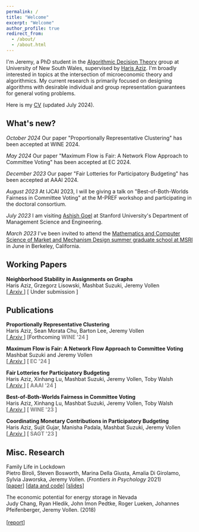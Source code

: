 ```yaml
---
permalink: /
title: "Welcome"
excerpt: "Welcome"
author_profile: true
redirect_from: 
  - /about/
  - /about.html
---
```


  I'm Jeremy, a PhD student in the [Algorithmic Decision Theory](https://www.cse.unsw.edu.au/~adt/) group at University of New South Wales, supervised by [Haris Aziz](https://sites.google.com/site/harisaziz/). I'm broadly interested in topics at the intersection of microeconomic theory and algorithmics. My current research is primarily focused on designing algorithms with desirable individual and group representation guarantees for general voting problems. <br/>

  Here is my [CV](https://j-vollen.github.io/files/CV_JeremyVollen.pdf) (updated July 2024).
  

## **What's new?** 
  *October 2024* Our paper "Proportionally Representative Clustering" has been accepted at WINE 2024.

  *May 2024* Our paper "Maximum Flow is Fair: A Network Flow Approach to Committee Voting" has been accepted at EC 2024.

  *December 2023* Our paper "Fair Lotteries for Participatory Budgeting" has been accepted at AAAI 2024.

  *August 2023* At IJCAI 2023, I will be giving a talk on "Best-of-Both-Worlds Fairness in Committee Voting" at the M-PREF workshop and participating in the doctoral consortium. <br/>

 *July 2023* I am visiting [Ashish Goel](https://web.stanford.edu/~ashishg) at Stanford University's Department of Management Science and Engineering. <br/>
 
 *March 2023* I've been invited to attend the [Mathematics and Computer Science of Market and Mechanism Design summer graduate school at MSRI](https://www.msri.org/summer_schools/1016) in June in Berkeley, California. 

##  **Working Papers**

 **Neighborhood Stability in Assignments on Graphs** <br/>
  Haris Aziz, Grzegorz Lisowski, Mashbat Suzuki, Jeremy Vollen <br/>
  \[[ Arxiv ](https://arxiv.org/abs/2407.05240) \] \[ Under submission \] <br/>

##  **Publications**

  **Proportionally Representative Clustering** <br/>
  Haris Aziz, Sean Morata Chu, Barton Lee, Jeremy Vollen <br/>
  \[[ Arxiv ](https://arxiv.org/abs/2304.13917)\] \[Forthcoming **<font color='gray'> WINE '24 </font>** \] <br/>

 **Maximum Flow is Fair: A Network Flow Approach to Committee Voting** <br/>
  Mashbat Suzuki and Jeremy Vollen <br/>
  \[[ Arxiv ](https://arxiv.org/abs/2406.14907) \] \[**<font color='gray'> EC '24 </font>** \] <br/>

 **Fair Lotteries for Participatory Budgeting** <br/>
  Haris Aziz, Xinhang Lu, Mashbat Suzuki, Jeremy Vollen, Toby Walsh <br/>
  \[[ Arxiv ](https://arxiv.org/abs/2404.05198) \] \[**<font color='gray'> AAAI '24 </font>** \] <br/>

 **Best-of-Both-Worlds Fairness in Committee Voting** <br/>
  Haris Aziz, Xinhang Lu, Mashbat Suzuki, Jeremy Vollen, Toby Walsh <br/>
  \[[ Arxiv ](https://arxiv.org/abs/2303.03642)\] \[**<font color='gray'> WINE '23 </font>** \] <br/>

 **Coordinating Monetary Contributions in Participatory Budgeting** <br/>
  Haris Aziz, Sujit Gujar, Manisha Padala, Mashbat Suzuki, Jeremy Vollen <br/>
  \[[ Arxiv ](https://arxiv.org/abs/2206.05966)\] \[**<font color='gray'> SAGT '23 </font>** \] <br/>

##  **Misc. Research**
 Family Life in Lockdown <br/>
  Pietro Biroli, Steven Bosworth, Marina Della Giusta, Amalia Di Girolamo, Sylvia Jaworska, Jeremy Vollen. (*Frontiers in Psychology* 2021) <br/>
  \[[paper](https://www.ncbi.nlm.nih.gov/pmc/articles/PMC8371690/)\] \[[data and code](https://osf.io/upq5g/)\] \[[slides](https://www.dropbox.com/s/7efep219nnxoh2u/LifeLockdown_IZA-Jacobs-pres.pdf?dl=0)\] <br/>

 The economic potential for energy storage in Nevada <br/>
  Judy Chang, Ryan Hledik, John Imon Pedtke, Roger Lueken, Johannes Pfeifenberger, Jeremy Vollen. (2018) <br/>  
  \[[report](https://www.brattle.com/wp-content/uploads/2021/05/14618_economic_potential_for_storage_in_nevada_-_final.pdf)\] <br/>